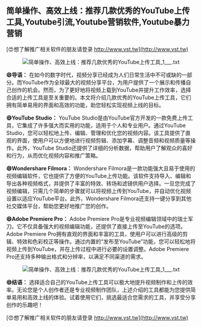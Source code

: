 ## **简单操作、高效上线：推荐几款优秀的YouTube上传工具,Youtube引流,Youtube营销软件,Youtube暴力营销**

[😍想了解推广相关软件的朋友请登录 http://www.vst.tw](http://www.vst.tw)

 <center><img src="https://vst.tw/MP4/tuiguang/png/4.png" alt="简单操作、高效上线：推荐几款优秀的YouTube上传工具_1___.txt"></center>

**😄导语：**
在如今的数字时代，视频分享已经成为人们日常生活中不可或缺的一部分。而YouTube作为全球最大的视频分享平台，为用户提供了一个展示和传播自己创作的机会。然而，为了更好地将视频上载到YouTube并提升工作效率，选择合适的上传工具是至关重要的。本文将介绍几款优秀的YouTube上传工具，它们拥有简单易用的界面和高效的功能，助您轻松实现视频上线的目标。

**😄YouTube Studio：**
YouTube Studio是由YouTube官方开发的一款免费上传工具，它集成了许多强大而实用的功能，适用于个人和专业用户。通过YouTube Studio，您可以轻松地上传、编辑、管理和优化您的视频内容。该工具提供了直观的界面，使用户可以方便地进行视频剪辑、添加字幕、调整音频和视频质量等操作。此外，YouTube Studio还提供了详细的分析数据，帮助用户了解观众的喜好和行为，从而优化视频内容和推广策略。

**😄Wondershare Filmora：**
Wondershare Filmora是一款功能强大且易于使用的视频编辑软件，它也提供了方便的YouTube上传功能。该软件支持导入、编辑和导出各种视频格式，并提供了丰富的特效、转场和滤镜供用户选择。一旦您完成了视频编辑，只需几个简单的步骤就可以将视频上传到YouTube，并自动优化视频设置以适应YouTube平台。此外，Wondershare Filmora还支持一键分享到其他社交媒体平台，帮助您更好地推广您的创作。

**😄Adobe Premiere Pro：**
Adobe Premiere Pro是专业视频编辑领域中的瑞士军刀。它不仅具备强大的视频编辑功能，还提供了直接上传至YouTube的选项。Adobe Premiere Pro拥有直观的界面和丰富的工具，使用户可以进行高级的剪辑、特效和色彩校正等操作。通过内置的“发布至YouTube”功能，您可以轻松地将视频上传到YouTube，并在上传过程中进行必要的设置调整。Adobe Premiere Pro还支持多种输出格式和分辨率，以满足不同渠道的需求。

 <center><img src="https://vst.tw/MP4/tuiguang/png/1.png" alt="简单操作、高效上线：推荐几款优秀的YouTube上传工具_1___.txt"></center>

**😄结语：**
选择适合自己的YouTube上传工具可以极大地提升视频制作和上传的效率。无论您是个人创作者还是专业视频制作团队，上述介绍的工具都能为您提供简单易用和高效上线的体验。试着使用它们，挑选最适合您需求的工具，并享受分享创作的乐趣吧！

[😍想了解推广相关软件的朋友请登录 http://www.vst.tw](http://www.vst.tw)



